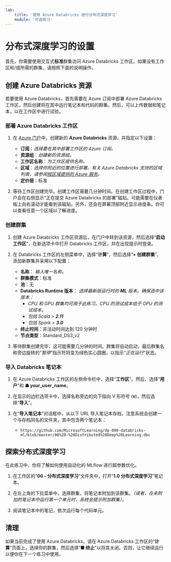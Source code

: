 ```yaml
---
lab:
    title: '使用 Azure Databricks 进行分布式深度学习'
    module: '可选练习'
---
```


# 分布式深度学习的设置

首先，你需要使用交互式**标准**群集访问 Azure Databricks 工作区。如果没有工作区和/或所需的群集，请按照下面的说明操作。

## 创建 Azure Databricks 资源

若要使用 Azure Databricks，首先需要在 Azure 订阅中部署 Azure Databricks 工作区，然后创建将在其中运行笔记本和代码的群集。然后，可以上传数据和笔记本，以在工作区中进行试验。

### 部署 Azure Databricks 工作区

1. 在 [Azure 门户](https://portal.azure.com)中，创建新的 **Azure Databricks** 资源，并指定以下设置：
   - **订阅**：*选择要在其中部署工作区的 Azure 订阅。*
   - **资源组**：*创建新的资源组。*
   - **工作区名称**：*为工作区提供名称。*
   - **区域**：*选择你附近的位置进行部署。有关 Azure Databricks 支持的区域列表，请参阅[按区域提供的 Azure 服务](https://azure.microsoft.com/regions/services/)。*
   - **定价层**：标准

1. 等待工作区创建完毕。创建工作区需要几分钟时间。在创建工作区过程中，门户会在右侧显示“正在提交 Azure Databricks 的部署”磁贴。可能需要在仪表板上向右滚动才能看到该磁贴。另外，还会在屏幕顶部附近显示进度条。你可以查看任意一个区域以了解进度。

### 创建群集

1. 创建 Azure Databricks 工作区资源后，在门户中转到该资源，然后选择“**启动工作区**”，在新选项卡中打开 Databricks 工作区，并在出现提示时登录。

1. 在 Databricks 工作区的左侧菜单中，选择“**计算**”，然后选择“**+ 创建群集**”，添加新群集并采用以下配置：
   - **名称**： *输入唯一名称。*
   - **群集模式**：标准
   - **池**：无
   - **Databricks Runtime 版本**： *选择最新版运行时的 **ML** 版本。确保选中该版本：*
      - *CPU 和 GPU 群集均可用于此练习。CPU 的测试成本低于 GPU 的测试成本。*
      - *包括 Scala > **2.11***
      - *包括 Spark > **3.0***
   - **终止时间**：非活动时间达到 120 分钟时
   - **节点类型**：Standard_DS3_v2

1. 等待群集创建完毕，这可能需要几分钟的时间。群集将自动启动，最后群集名称旁边旋转的“*暂停*”指示符将变为绿色实心圆圈，以指示“*正在运行*”状态。

### 导入 Databricks 笔记本

1. 在 Azure Databricks 工作区的左侧命令栏中，选择“**工作区**”。然后，选择“**用户**”和 **&#9751; your_user_name**。

1. 在显示的边栏选项卡中，选择名称旁边的向下指向 V 形符号 (**v**)，然后选择“**导入**”。

1. 在“**导入笔记本**”对话框中，从以下 URL 导入笔记本存档，注意系统会创建一个与存档同名的文件夹，其中包含两个笔记本：
   - `https://github.com/MicrosoftLearning/dp-090-databricks-ml/blob/master/06%20-%20Distributed%20Deep%20Learning.dbc`

## 探索分布式深度学习

在此练习中，你将了解如何使用自动化的 MLflow 进行超参数优化。

1. 在工作区的“**06 - 分布式深度学习**”文件夹中，打开“**1.0 分布式深度学习**”笔记本。

1. 在左上角的下拉菜单中，选择群集，将笔记本附加到该群集。*（或者，在未附加的笔记本中运行第一个单元时，系统会提示附加群集）。*

1. 阅读笔记本中的笔记，依次运行每个代码单元。

## 清理

如果当前完成了使用 Azure Databricks，请在 Azure Databricks 工作区的“**计算**”页面上，选择你的群集，然后选择“**&#9632; 终止**”以将其关闭。否则，让它继续运行以便你在下一个练习中使用。
